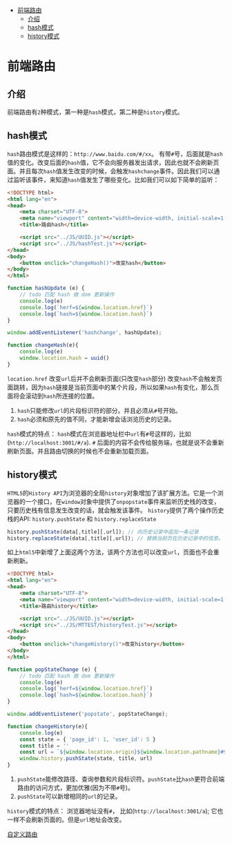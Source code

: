 <!--
 * @Descripttion: 
 * @version: 
 * @Author: matias tang
 * @Date: 2020-09-17 11:10:37
 * @LastEditors: tangdaoyong
 * @LastEditTime: 2021-06-01 11:40:56
-->
<!-- TOC -->

- [前端路由](#前端路由)
    - [介绍](#介绍)
    - [hash模式](#hash模式)
    - [history模式](#history模式)

<!-- /TOC -->
# 前端路由

## 介绍

前端路由有`2`种模式，第一种是`hash`模式，第二种是`history`模式。

## hash模式

`hash`路由模式是这样的：`http://www.baidu.com/#/xx`。 有带`#`号，后面就是`hash`值的变化。改变后面的`hash`值，它不会向服务器发出请求，因此也就不会刷新页面。并且每次`hash`值发生改变的时候，会触发`hashchange`事件。因此我们可以通过监听该事件，来知道`hash`值发生了哪些变化。比如我们可以如下简单的监听：
```html
<!DOCTYPE html>
<html lang="en">
<head>
    <meta charset="UTF-8">
    <meta name="viewport" content="width=device-width, initial-scale=1.0">
    <title>路由hash</title>

    <script src="../JS/UUID.js"></script>
    <script src="../JS/hashTest.js"></script>
</head>
<body>
    <button onclick="changeHash()">改变hash</button>
</body>
</html>
```
```js
function hashUpdate (e) {
    // todo 匹配 hash 做 dom 更新操作
    console.log(e)
    console.log(`herf=${window.location.href}`)
    console.log(`hash=${window.location.hash}`)
}

window.addEventListener('hashchange', hashUpdate);

function changeHash(e){
    console.log(e)
    window.location.hash = uuid()
}
```
`location.href` 改变`url`后并不会刷新页面(只改变`hash`部分)
改变`hash`不会触发页面跳转，因为`hash`链接是当前页面中的某个片段，所以如果`hash`有变化，那么页面将会滚动到`hash`所连接的位置。

1. `hash`只能修改`url`的片段标识符的部分。并且必须从`#`号开始。
2. `hash`必须和原先的值不同，才能新增会话浏览历史的记录。

`hash`模式的特点：
`hash`模式在浏览器地址栏中`url`有`#`号这样的，比如(`http://localhost:3001/#/a`). `#` 后面的内容不会传给服务端，也就是说不会重新刷新页面。并且路由切换的时候也不会重新加载页面。
   
## history模式

`HTML5`的`History API`为浏览器的全局`history`对象增加了该扩展方法。它是一个浏览器的一个接口，在`window`对象中提供了`onpopstate`事件来监听历史栈的改变，只要历史栈有信息发生改变的话，就会触发该事件。
`history`提供了两个操作历史栈的API: `history.pushState` 和 `history.replaceState`

```js
history.pushState(data[,title][,url]); // 向历史记录中追加一条记录
history.replaceState(data[,title][,url]); // 替换当前页在历史记录中的信息。
```
如上`html5`中新增了上面这两个方法，该两个方法也可以改变`url`，页面也不会重新刷新。
```html
<!DOCTYPE html>
<html lang="en">
<head>
    <meta charset="UTF-8">
    <meta name="viewport" content="width=device-width, initial-scale=1.0">
    <title>路由history</title>

    <script src="../JS/UUID.js"></script>
    <script src="../JS/MTTEST/historyTest.js"></script>
</head>
<body>
    <button onclick="changeHistory()">改变history</button>
</body>
</html>
```
```js
function popStateChange (e) {
    // todo 匹配 hash 做 dom 更新操作
    console.log(e)
    console.log(`herf=${window.location.href}`)
    console.log(`hash=${window.location.hash}`)
}

window.addEventListener('popstate', popStateChange);

function changeHistory(e){
    console.log(e)
    const state = { 'page_id': 1, 'user_id': 5 }
    const title = ''
    const url = `${window.location.origin}${window.location.pathname}#${uuid()}`
    window.history.pushState(state, title, url)
}
```

1. `pushState`能修改路径、查询参数和片段标识符。`pushState`比`hash`更符合前端路由的访问方式，更加优雅(因为不带`#`号)。
2. `pushState`可以新增相同的`url`的记录。

`history`模式的特点：
浏览器地址没有`#`， 比如(`http://localhost:3001/a`); 它也一样不会刷新页面的。但是`url`地址会改变。

[自定义路由](https://www.cnblogs.com/tugenhua0707/p/10859214.html)